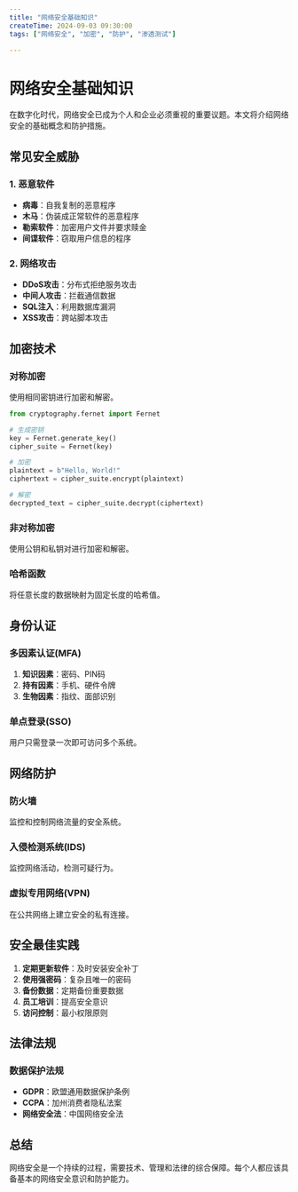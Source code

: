 ```yaml
---
title: "网络安全基础知识"
createTime: 2024-09-03 09:30:00
tags: ["网络安全", "加密", "防护", "渗透测试"]

---
```


# 网络安全基础知识

在数字化时代，网络安全已成为个人和企业必须重视的重要议题。本文将介绍网络安全的基础概念和防护措施。

## 常见安全威胁

### 1. 恶意软件
- **病毒**：自我复制的恶意程序
- **木马**：伪装成正常软件的恶意程序
- **勒索软件**：加密用户文件并要求赎金
- **间谍软件**：窃取用户信息的程序

### 2. 网络攻击
- **DDoS攻击**：分布式拒绝服务攻击
- **中间人攻击**：拦截通信数据
- **SQL注入**：利用数据库漏洞
- **XSS攻击**：跨站脚本攻击

## 加密技术

### 对称加密
使用相同密钥进行加密和解密。

```python
from cryptography.fernet import Fernet

# 生成密钥
key = Fernet.generate_key()
cipher_suite = Fernet(key)

# 加密
plaintext = b"Hello, World!"
ciphertext = cipher_suite.encrypt(plaintext)

# 解密
decrypted_text = cipher_suite.decrypt(ciphertext)
```

### 非对称加密
使用公钥和私钥对进行加密和解密。

### 哈希函数
将任意长度的数据映射为固定长度的哈希值。

## 身份认证

### 多因素认证(MFA)
1. **知识因素**：密码、PIN码
2. **持有因素**：手机、硬件令牌
3. **生物因素**：指纹、面部识别

### 单点登录(SSO)
用户只需登录一次即可访问多个系统。

## 网络防护

### 防火墙
监控和控制网络流量的安全系统。

### 入侵检测系统(IDS)
监控网络活动，检测可疑行为。

### 虚拟专用网络(VPN)
在公共网络上建立安全的私有连接。

## 安全最佳实践

1. **定期更新软件**：及时安装安全补丁
2. **使用强密码**：复杂且唯一的密码
3. **备份数据**：定期备份重要数据
4. **员工培训**：提高安全意识
5. **访问控制**：最小权限原则

## 法律法规

### 数据保护法规
- **GDPR**：欧盟通用数据保护条例
- **CCPA**：加州消费者隐私法案
- **网络安全法**：中国网络安全法

## 总结

网络安全是一个持续的过程，需要技术、管理和法律的综合保障。每个人都应该具备基本的网络安全意识和防护能力。